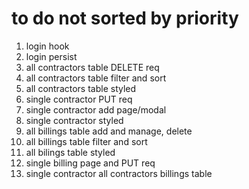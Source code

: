# to do not sorted by priority

1. login hook
2. login persist
3. all contractors table DELETE req
4. all contractors table filter and sort
5. all contractors table styled
6. single contractor PUT req
7. single contractor add page/modal
8. single contractor styled
9. all billings table add and manage, delete
10. all billings table filter and sort
11. all bilings table styled
12. single billing page and PUT req
13. single contractor all contractors billings table
   
